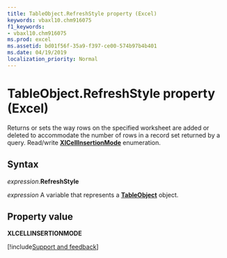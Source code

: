 ```yaml
---
title: TableObject.RefreshStyle property (Excel)
keywords: vbaxl10.chm916075
f1_keywords:
- vbaxl10.chm916075
ms.prod: excel
ms.assetid: bd01f56f-35a9-f397-ce00-574b97b4b401
ms.date: 04/19/2019
localization_priority: Normal
---
```



# TableObject.RefreshStyle property (Excel)

Returns or sets the way rows on the specified worksheet are added or deleted to accommodate the number of rows in a record set returned by a query. Read/write **[XlCellInsertionMode](Excel.XlCellInsertionMode.md)** enumeration.


## Syntax

_expression_.**RefreshStyle**

_expression_ A variable that represents a **[TableObject](Excel.tableobject.md)** object.


## Property value

**XLCELLINSERTIONMODE**



[!include[Support and feedback](~/includes/feedback-boilerplate.md)]